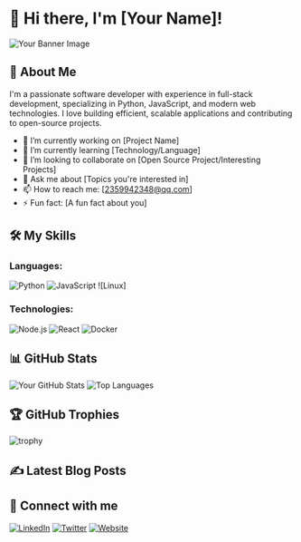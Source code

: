# 👋 Hi there, I'm [Your Name]!

![Your Banner Image](https://github.com/yourusername/yourrepositoryname/blob/main/banner.png)

## 🚀 About Me

I'm a passionate software developer with experience in full-stack development, specializing in Python, JavaScript, and modern web technologies. I love building efficient, scalable applications and contributing to open-source projects.

- 🔭 I’m currently working on [Project Name]
- 🌱 I’m currently learning [Technology/Language]
- 👯 I’m looking to collaborate on [Open Source Project/Interesting Projects]
- 💬 Ask me about [Topics you're interested in]
- 📫 How to reach me: [2359942348@qq.com]
- ⚡ Fun fact: [A fun fact about you]

## 🛠️ My Skills

### Languages:
![Python](https://img.shields.io/badge/-Python-000?&logo=python)
![JavaScript](https://img.shields.io/badge/-JavaScript-000?&logo=javascript)
![Linux]

### Technologies:
![Node.js](https://img.shields.io/badge/-Node.js-000?&logo=node.js)
![React](https://img.shields.io/badge/-React-000?&logo=react)
![Docker](https://img.shields.io/badge/-Docker-000?&logo=docker)

## 📊 GitHub Stats

![Your GitHub Stats](https://github-readme-stats.vercel.app/api?username=yourusername&show_icons=true&theme=radical)
![Top Languages](https://github-readme-stats.vercel.app/api/top-langs/?username=yourusername&layout=compact&theme=radical)

## 🏆 GitHub Trophies

![trophy](https://github-profile-trophy.vercel.app/?username=yourusername&theme=monokai)

## ✍️ Latest Blog Posts

<!-- BLOG-POST-LIST:START -->
<!-- BLOG-POST-LIST:END -->

## 🔗 Connect with me

[![LinkedIn](https://img.shields.io/badge/LinkedIn-0077B5?style=flat-square&logo=linkedin&logoColor=white)](https://linkedin.com/in/yourusername)
[![Twitter](https://img.shields.io/badge/Twitter-1DA1F2?style=flat-square&logo=twitter&logoColor=white)](https://twitter.com/yourusername)
[![Website](https://img.shields.io/badge/Website-FF7139?style=flat-square&logo=firefox&logoColor=white)](https://yourwebsite.com)


